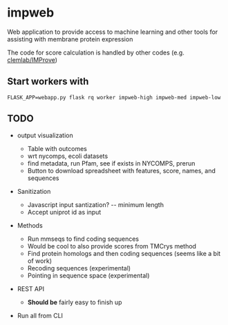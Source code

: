 impweb
======

Web application to provide access to machine learning and other tools
for assisting with membrane protein expression

The code for score calculation is handled by other codes
(e.g. [clemlab/IMProve](https://github.com/clemlab/improve))


## Start workers with

```shell
FLASK_APP=webapp.py flask rq worker impweb-high impweb-med impweb-low
```

## TODO

* output visualization
    * Table with outcomes
    * wrt nycomps, ecoli datasets
    * find metadata, run Pfam, see if exists in NYCOMPS, prerun
    * Button to download spreadsheet with features, score, names, and sequences

* Sanitization
    * Javascript input santization? -- minimum length
    * Accept uniprot id as input


* Methods
    * Run mmseqs to find coding sequences
    * Would be cool to also provide scores from TMCrys method
    * Find protein homologs and then coding sequences (seems like a bit of work)
    * Recoding sequences (experimental)
    * Pointing in sequence space (experimental)

* REST API
    * __Should be__ fairly easy to finish up

* Run all from CLI

